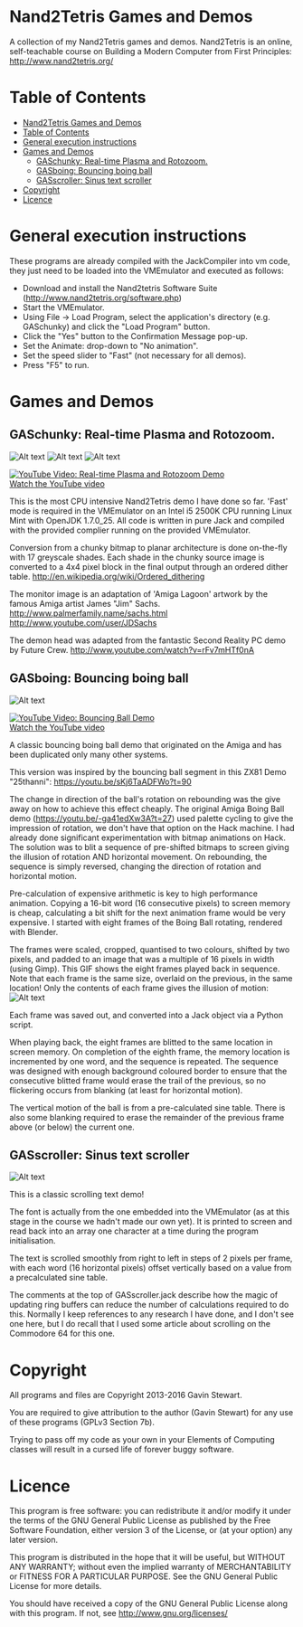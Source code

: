 # Nand2Tetris Games and Demos
A collection of my Nand2Tetris games and demos. Nand2Tetris is an online,
self-teachable course on Building a Modern Computer from First Principles: 
http://www.nand2tetris.org/

Table of Contents
=================

  * [Nand2Tetris Games and Demos](#nand2tetris-games-and-demos)
  * [Table of Contents](#table-of-contents)
  * [General execution instructions](#general-execution-instructions)
  * [Games and Demos](#games-and-demos)
    * [GASchunky: Real-time Plasma and Rotozoom.](#gaschunky-real-time-plasma-and-rotozoom)
    * [GASboing: Bouncing boing ball](#gasboing-bouncing-boing-ball)
    * [GASscroller: Sinus text scroller](#gasscroller-sinus-text-scroller)
  * [Copyright](#copyright)
  * [Licence](#licence)

# General execution instructions
These programs are already compiled with the JackCompiler into vm code, they
just need to be loaded into the VMEmulator and executed as follows:

 - Download and install the Nand2tetris Software Suite (http://www.nand2tetris.org/software.php)
 - Start the VMEmulator.
 - Using File -> Load Program, select the application's directory 
   (e.g. GASchunky) and click the "Load Program" button.
 - Click the "Yes" button to the Confirmation Message pop-up.
 - Set the Animate: drop-down to "No animation".
 - Set the speed slider to "Fast" (not necessary for all demos).
 - Press "F5" to run.

# Games and Demos
## GASchunky: Real-time Plasma and Rotozoom.

![Alt text](GASchunky/screenshots/screenshot1.png?raw=true "Insert Work Bench")
![Alt text](GASchunky/screenshots/screenshot2.png?raw=true "Plasma")
![Alt text](GASchunky/screenshots/screenshot3.png?raw=true "Rotozoom")

[![YouTube Video: Real-time Plasma and Rotozoom Demo](https://s.ytimg.com/yts/img/favicon_48-vfl1s0rGh.png)<br>Watch the YouTube video](http://www.youtube.com/watch?v=yGV4t_94TiI)

This is the most CPU intensive Nand2Tetris demo I have done so far. 'Fast' 
mode is required in the VMEmulator on an Intel i5 2500K CPU running Linux 
Mint with OpenJDK 1.7.0_25. All code is written in pure Jack and compiled 
with the provided complier running on the provided VMEmulator. 

Conversion from a chunky bitmap to planar architecture is done on-the-fly 
with 17 greyscale shades. Each shade in the chunky source image is converted 
to a 4x4 pixel block in the final output through an ordered dither table.
http://en.wikipedia.org/wiki/Ordered_dithering

The monitor image is an adaptation of 'Amiga Lagoon' artwork by the famous 
Amiga artist James "Jim" Sachs.
http://www.palmerfamily.name/sachs.html
http://www.youtube.com/user/JDSachs

The demon head was adapted from the fantastic Second Reality PC demo by Future 
Crew.
http://www.youtube.com/watch?v=rFv7mHTf0nA

## GASboing: Bouncing boing ball
![Alt text](GASboing/screenshots/screenshot1.png?raw=true "Bouncing boing ball")

[![YouTube Video: Bouncing Ball Demo](https://s.ytimg.com/yts/img/favicon_48-vfl1s0rGh.png)<br>Watch the YouTube video](http://www.youtube.com/watch?v=L_uQlRq6BhI)

A classic bouncing boing ball demo that originated on the Amiga and has been
duplicated only many other systems.

This version was inspired by the bouncing ball segment in this ZX81 Demo 
"25thanni": https://youtu.be/sKj6TaADFWo?t=90

The change in direction of the ball's rotation on rebounding was the give away 
on how to achieve this effect cheaply. The original Amiga Boing Ball demo 
(https://youtu.be/-ga41edXw3A?t=27) used palette cycling to give the impression
of rotation, we don't have that option on the Hack machine. I had already done
significant experimentation with bitmap animations on Hack. The solution was to
blit a sequence of pre-shifted bitmaps to screen giving the illusion of 
rotation AND horizontal movement. On rebounding, the sequence is simply
reversed, changing the direction of rotation and horizontal motion.

Pre-calculation of expensive arithmetic is key to high performance animation.
Copying a 16-bit word (16 consecutive pixels) to screen memory is cheap,
calculating a bit shift for the next animation frame would be very expensive.
I started with eight frames of the Boing Ball rotating, rendered with Blender.

The frames were scaled, cropped, quantised to two colours, shifted by two
pixels, and padded to an image that was a multiple of 16 pixels in width
(using Gimp). This GIF shows the eight frames played back in sequence. Note
that each frame is the same size, overlaid on the previous, in the same
location! Only the contents of each frame gives the illusion of motion:
![Alt text](GASboing/assets/amiga-ball.64.gif?raw=true "Bouncing boing ball")

Each frame was saved out, and converted into a Jack object via a Python script.

When playing back, the eight frames are blitted to the same location in screen
memory. On completion of the eighth frame, the memory location is incremented
by one word, and the sequence is repeated. The sequence was designed with
enough background coloured border to ensure that the consecutive blitted frame
would erase the trail of the previous, so no flickering occurs from blanking
(at least for horizontal motion).

The vertical motion of the ball is from a pre-calculated sine table. There is
also some blanking required to erase the remainder of the previous frame above
(or below) the current one.

## GASscroller: Sinus text scroller
![Alt text](GASscroller/screenshots/screenshot1.png?raw=true "Sinus text scroller")

This is a classic scrolling text demo!

The font is actually from the one embedded into the VMEmulator (as at this
stage in the course we hadn't made our own yet). It is printed to screen
and read back into an array one character at a time during the program 
initialisation.

The text is scrolled smoothly from right to left in steps of 2 pixels per
frame, with each word (16 horizontal pixels) offset vertically based on a 
value from a precalculated sine table.

The comments at the top of GASscroller.jack describe how the magic of
updating ring buffers can reduce the number of calculations required to do
this. Normally I keep references to any research I have done, and I don't see
one here, but I do recall that I used some article about scrolling on the
Commodore 64 for this one.

# Copyright
All programs and files are Copyright 2013-2016 Gavin Stewart.

You are required to give attribution to the author (Gavin Stewart) for any
use of these programs (GPLv3 Section 7b).

Trying to pass off my code as your own in your Elements of Computing classes
will result in a cursed life of forever buggy software.

# Licence
This program is free software: you can redistribute it and/or modify
it under the terms of the GNU General Public License as published by
the Free Software Foundation, either version 3 of the License, or
(at your option) any later version.

This program is distributed in the hope that it will be useful,
but WITHOUT ANY WARRANTY; without even the implied warranty of
MERCHANTABILITY or FITNESS FOR A PARTICULAR PURPOSE.  See the
GNU General Public License for more details.

You should have received a copy of the GNU General Public License
along with this program.  If not, see <http://www.gnu.org/licenses/>
